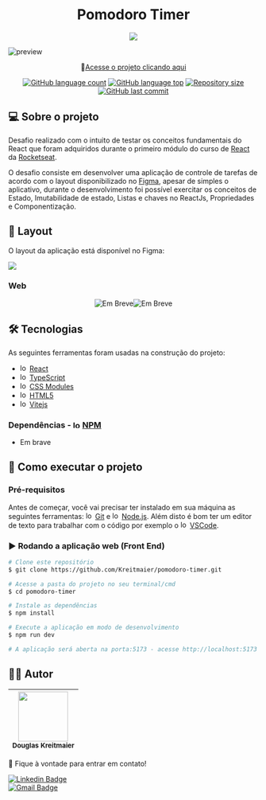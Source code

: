 <h1 align="center">
    Pomodoro Timer
</h1>
<p align="center">
<img src="https://img.shields.io/badge/Status-Em%20desenvolvimento-yellowgreen"/>
</p>

![preview](./)
<p align="center">
🔗<a href="#">Acesse o projeto clicando aqui</a>
</p>

<p align="center">
 <a href="#"><img alt="GitHub language count" src="https://img.shields.io/github/languages/count/kreitmaier/pomodoro-timer?color=%2304D361" /></a> 
 <a href="#"><img alt="GitHub language top" src="https://img.shields.io/github/languages/top/kreitmaier/pomodoro-timer?color=%2304D361" /></a>  
 <a href="#"><img alt="Repository size" src="https://img.shields.io/github/repo-size/kreitmaier/pomodoro-timer" /></a> 
 <a href="#"><img alt="GitHub last commit" src="https://img.shields.io/github/last-commit/kreitmaier/pomodoro-timer" /></a>    
</p>
	    
## 💻 Sobre o projeto
Desafio realizado com o intuito de testar os conceitos fundamentais do React que foram adquiridos durante o primeiro módulo do curso de [React](https://lp.rocketseat.com.br/ignite) da [Rocketseat](https://www.rocketseat.com.br/). 

O desafio consiste em desenvolver uma aplicação de controle de tarefas de acordo com o layout disponibilizado no [Figma](https://www.figma.com/), apesar de simples o aplicativo, durante o desenvolvimento foi possível exercitar os conceitos de Estado, Imutabilidade de estado, Listas e chaves no ReactJs, Propriedades e Componentização.


## 🎨 Layout

O layout da aplicação está disponível no Figma: 

<a href="https://www.figma.com/file/eQaM6VfPaLAtsayF77x7sb/Ignite-Timer-(Community)?node-id=313%3A1874&t=4qLJLKN1biUzfwip-0">
  <img src="https://img.shields.io/badge/Acessar%20Layout%20-Figma-%2304D361">
</a>

### Web

<p align="center" style="display: flex; align-items: flex-start; justify-content: center;">
  
  <img alt="Em Breve" src="#" />
  <img alt="Em Breve" src="#" />

</p>

## 🛠 Tecnologias

As seguintes ferramentas foram usadas na construção do projeto:

- <img alt="logo React" src="https://cdn.simpleicons.org/react/61DAFB" width="15" height="15" /> [React](https://pt-br.reactjs.org/)
- <img alt="logo Typescript" src="https://cdn.simpleicons.org/typescript/3178C6" width="15" height="15" /> [TypeScript](https://www.typescriptlang.org/)
- <img alt="logo Css Modules" src="https://cdn.simpleicons.org/cssmodules/gray" width="15" height="15" /> [CSS Modules](https://github.com/css-modules/css-modules)
- <img alt="logo HTML 5" src="https://cdn.simpleicons.org/html5/E34F26" width="15" height="15" /> [HTML5](https://developer.mozilla.org/en-US/docs/Web/HTML)
- <img alt="logo Vitejs" src="https://cdn.simpleicons.org/vite/646CFF" width="15" height="15" /> [Vitejs](https://vitejs.dev/)

### Dependências - <img alt="logo NPM" src="https://cdn.simpleicons.org/npm/CB3837" width="15" height="15" /> [NPM](https://www.npmjs.com/)
- Em brave


## 🚀 Como executar o projeto

### Pré-requisitos

Antes de começar, você vai precisar ter instalado em sua máquina as seguintes ferramentas:
<img alt="logo Git" src="https://cdn.simpleicons.org/git/F05032" width="15" height="15" /> [Git](https://git-scm.com) e <img alt="logo Nodejs" src="https://cdn.simpleicons.org/nodedotjs/339933/" width="15" height="15" /> [Node.js](https://nodejs.org/en/). 
Além disto é bom ter um editor de texto para trabalhar com o código por exemplo o <img alt="logo Visual Studio Code" src="https://cdn.simpleicons.org/visualstudiocode/007ACC" width="15" height="15" /> [VSCode](https://code.visualstudio.com/).

### :arrow_forward: Rodando a aplicação web (Front End)

```bash
# Clone este repositório
$ git clone https://github.com/Kreitmaier/pomodoro-timer.git

# Acesse a pasta do projeto no seu terminal/cmd
$ cd pomodoro-timer

# Instale as dependências
$ npm install

# Execute a aplicação em modo de desenvolvimento
$ npm run dev

# A aplicação será aberta na porta:5173 - acesse http://localhost:5173
```

## 👨‍💻 Autor

| <img src="https://github.com/kreitmaier.png" width="100px;" alt=""/><br><sub><b>Douglas Kreitmaier</b></sub>   |
| :---: | 

<p>👋 Fique à vontade para entrar em contato! </p>

[![Linkedin Badge](https://img.shields.io/badge/-Douglas-blue?style=flat-square&logo=Linkedin&logoColor=white&link=https://www.linkedin.com/in/douglas-kreitmaier)](https://www.linkedin.com/in/douglas-kreitmaier) <br> [![Gmail Badge](https://img.shields.io/badge/-douglasklopes@gmail.com-c14438?style=flat-square&logo=Gmail&logoColor=white&link=mailto:douglasklopes@gmail.com)](mailto:douglasklopes@gmail.com)

